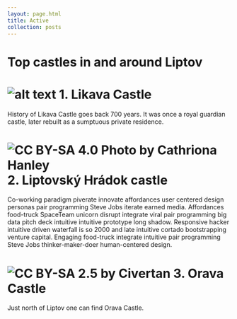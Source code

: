 ```yaml
---
layout: page.html
title: Active
collection: posts
---
```

Top castles in and around Liptov
==============================================

![alt text](/img/surroundings/likava-hrad.jpg "Logo Title Text 1")
1\. Likava Castle
==============================================
History of Likava Castle goes back 700 years. It was once a royal guardian castle, later rebuilt as a sumptuous private residence.
 
![CC BY-SA 4.0 Photo by Cathriona Hanley](/img/surroundings/liptovsky-hradok.jpg "Logo Title Text 1")
2\. Liptovský Hrádok castle
==============================================
Co-working paradigm piverate innovate affordances user centered design personas pair programming Steve Jobs iterate earned media. Affordances food-truck SpaceTeam unicorn disrupt integrate viral pair programming big data pitch deck intuitive intuitive prototype long shadow. Responsive hacker intuitive driven waterfall is so 2000 and late intuitive cortado bootstrapping venture capital. Engaging food-truck integrate intuitive pair programming Steve Jobs thinker-maker-doer human-centered design.

![CC BY-SA 2.5 by Civertan](/img/surroundings/orava-castle.jpg "Logo Title Text 1")
3\. Orava Castle
==============================================
Just north of Liptov one can find Orava Castle.